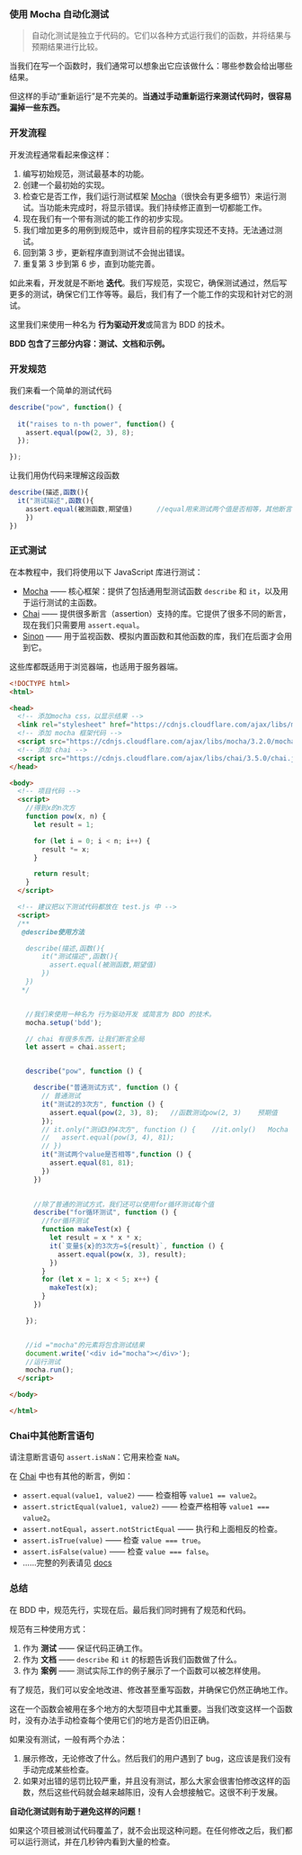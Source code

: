 ### 使用 Mocha 自动化测试

> 自动化测试是独立于代码的。它们以各种方式运行我们的函数，并将结果与预期结果进行比较。

当我们在写一个函数时，我们通常可以想象出它应该做什么：哪些参数会给出哪些结果。

但这样的手动“重新运行”是不完美的。**当通过手动重新运行来测试代码时，很容易漏掉一些东西。**



### 开发流程

开发流程通常看起来像这样：

1. 编写初始规范，测试最基本的功能。
2. 创建一个最初始的实现。
3. 检查它是否工作，我们运行测试框架 [Mocha](http://mochajs.org/)（很快会有更多细节）来运行测试。当功能未完成时，将显示错误。我们持续修正直到一切都能工作。
4. 现在我们有一个带有测试的能工作的初步实现。
5. 我们增加更多的用例到规范中，或许目前的程序实现还不支持。无法通过测试。
6. 回到第 3 步，更新程序直到测试不会抛出错误。
7. 重复第 3 步到第 6 步，直到功能完善。

如此来看，开发就是不断地 **迭代**。我们写规范，实现它，确保测试通过，然后写更多的测试，确保它们工作等等。最后，我们有了一个能工作的实现和针对它的测试。

这里我们来使用一种名为 **行为驱动开发**或简言为 BDD 的技术。

**BDD 包含了三部分内容：测试、文档和示例。**



### 开发规范

我们来看一个简单的测试代码

```js
describe("pow", function() {		
  
  it("raises to n-th power", function() {
    assert.equal(pow(2, 3), 8);
  });

});
```

让我们用伪代码来理解这段函数

```js
describe(描述,函数(){
  it("测试描述",函数(){
  	assert.equal(被测函数,期望值)		//equal用来测试两个值是否相等，其他断言语句可在下方查看
	})
})
```



### 正式测试

在本教程中，我们将使用以下 JavaScript 库进行测试：

- [Mocha](http://mochajs.org/) —— 核心框架：提供了包括通用型测试函数 `describe` 和 `it`，以及用于运行测试的主函数。
- [Chai](http://chaijs.com/) —— 提供很多断言（assertion）支持的库。它提供了很多不同的断言，现在我们只需要用 `assert.equal`。
- [Sinon](http://sinonjs.org/) —— 用于监视函数、模拟内置函数和其他函数的库，我们在后面才会用到它。

这些库都既适用于浏览器端，也适用于服务器端。

```html
<!DOCTYPE html>
<html>

<head>
  <!-- 添加mocha css，以显示结果 -->
  <link rel="stylesheet" href="https://cdnjs.cloudflare.com/ajax/libs/mocha/3.2.0/mocha.css">
  <!-- 添加 mocha 框架代码 -->
  <script src="https://cdnjs.cloudflare.com/ajax/libs/mocha/3.2.0/mocha.js"></script>
  <!-- 添加 chai -->
  <script src="https://cdnjs.cloudflare.com/ajax/libs/chai/3.5.0/chai.js"></script>
</head>

<body>
  <!-- 项目代码 -->
  <script>
    //得到x的n次方
    function pow(x, n) {
      let result = 1;

      for (let i = 0; i < n; i++) {
        result *= x;
      }

      return result;
    }
  </script>

  <!-- 建议把以下测试代码都放在 test.js 中 -->
  <script>
  /**
   @describe使用方法

    describe(描述,函数(){
        it("测试描述",函数(){
          assert.equal(被测函数,期望值)
        })
    })
   */


    //我们来使用一种名为 行为驱动开发 或简言为 BDD 的技术。
    mocha.setup('bdd');

    // chai 有很多东西，让我们断言全局
    let assert = chai.assert;


    describe("pow", function () {

      describe("普通测试方式", function () {
        // 普通测试
        it("测试2的3次方", function () {
          assert.equal(pow(2, 3), 8);   //函数测试pow(2, 3)    预期值
        });
        // it.only("测试3的4次方", function () {    //it.only()   Mocha 将只运行这个代码块
        //   assert.equal(pow(3, 4), 81);
        // })
        it("测试两个value是否相等",function () {
          assert.equal(81, 81);
        })
      })

      
      //除了普通的测试方式，我们还可以使用for循环测试每个值
      describe("for循环测试", function () {
        //for循环测试
        function makeTest(x) {
          let result = x * x * x;
          it(`变量${x}的3次方=${result}`, function () {
            assert.equal(pow(x, 3), result);
          })
        }
        for (let x = 1; x < 5; x++) {
          makeTest(x);
        }
      })

    });


    //id ="mocha"的元素将包含测试结果
    document.write('<div id="mocha"></div>');
    //运行测试
    mocha.run();
  </script>

</body>

</html>
```



### Chai中其他断言语句

请注意断言语句 `assert.isNaN`：它用来检查 `NaN`。

在 [Chai](http://chaijs.com/) 中也有其他的断言，例如：

- `assert.equal(value1, value2)` —— 检查相等 `value1 == value2`。
- `assert.strictEqual(value1, value2)` —— 检查严格相等 `value1 === value2`。
- `assert.notEqual`，`assert.notStrictEqual` —— 执行和上面相反的检查。
- `assert.isTrue(value)` —— 检查 `value === true`。
- `assert.isFalse(value)` —— 检查 `value === false`。
- ……完整的列表请见 [docs](http://chaijs.com/api/assert/)



### 总结

在 BDD 中，规范先行，实现在后。最后我们同时拥有了规范和代码。

规范有三种使用方式：

1. 作为 **测试** —— 保证代码正确工作。
2. 作为 **文档** —— `describe` 和 `it` 的标题告诉我们函数做了什么。
3. 作为 **案例** —— 测试实际工作的例子展示了一个函数可以被怎样使用。

有了规范，我们可以安全地改进、修改甚至重写函数，并确保它仍然正确地工作。

这在一个函数会被用在多个地方的大型项目中尤其重要。当我们改变这样一个函数时，没有办法手动检查每个使用它们的地方是否仍旧正确。

如果没有测试，一般有两个办法：

1. 展示修改，无论修改了什么。然后我们的用户遇到了 bug，这应该是我们没有手动完成某些检查。
2. 如果对出错的惩罚比较严重，并且没有测试，那么大家会很害怕修改这样的函数，然后这些代码就会越来越陈旧，没有人会想接触它。这很不利于发展。

**自动化测试则有助于避免这样的问题！**

如果这个项目被测试代码覆盖了，就不会出现这种问题。在任何修改之后，我们都可以运行测试，并在几秒钟内看到大量的检查。